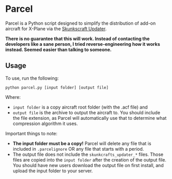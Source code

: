 # Parcel
Parcel is a Python script designed to simplify the distribution of add-on aircraft for X-Plane via the [Skunkscraft Updater](https://forums.x-plane.org/index.php?/forums/forum/406-skunkcrafts-updater/).

**There is no guarantee that this will work. Instead of contacting the developers like a sane person, I tried reverse-engineering how it works instead. Seemed easier than talking to someone.**

## Usage
To use, run the following:
```
python parcel.py [input folder] [output file]
```
Where:
* `input folder` is a copy aircraft root folder (with the .acf file) and
* `output file` is the archive to output the aircraft to. You should include the file extension, as Parcel will automatically use that to determine what compression algorithm it uses.

Important things to note:
* **The input folder must be a copy!** Parcel will delete any file that is included in `.parcelignore` OR any file that starts with a period.
* The output file does not include the `skunkcrafts_updater_*` files. Those files are copied into the `input folder` after the creation of the output file. You should have new users download the output file on first install, and upload the input folder to your server.